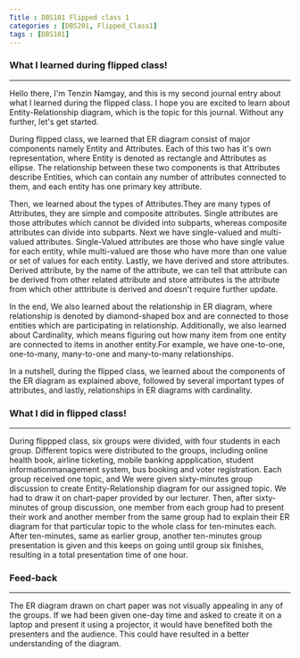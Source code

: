 ```yaml
---
Title : DBS101 Flipped class 1
categories : [DBS201, Flipped_Class1]
tags : [DBS101]
---
```


### What I learned during flipped class!
---
Hello there, I'm Tenzin Namgay, and this is my second journal entry about what I learned during the flipped class. I hope you are excited to learn about Entity-Relationship diagram, which is the topic for this journal. Without any further, let's get started.

During flipped class, we learned that ER diagram consist of major components namely Entity and Attributes. Each of this two has it's own representation, where Entity is denoted as rectangle and Attributes as ellipse.
The relationship between these two components is that Attributes describe Entities, which can contain any number of attributes connected to them, and each entity has one primary key attribute.

Then, we learned about the types of Attributes.They are many types of Attributes, they are simple and composite attributes. Single attributes are those attributes which cannot be divided into subparts, whereas composite attributes can divide into subparts. Next we have single-valued and multi-valued attributes. Single-Valued attributes are those who have single value for each entity, while multi-valued are those who have more than one value or set of values for each entity.
Lastly, we have derived and store attributes. Derived attribute, by the name of the attribute, we can tell that attribute can be derived from other related attribute and store attributes is the attribute from which other atttribute is derived and doesn't require further update.

In the end, We also learned about the relationship in ER diagram, where relationship is denoted by diamond-shaped box and are connected to those entities which are participating in relationship. Additionally, we also learned about Cardinality, which means figuring out how many item from one entity are connected to items in another entity.For example, we have one-to-one, one-to-many, many-to-one and many-to-many relationships. 

In a nutshell, during the flipped class, we learned about the components of the ER diagram as explained above, followed by several important types of attributes, and lastly, relationships in ER diagrams with cardinality.

### What I did in flipped class!
---
During flippped class, six groups were divided, with four students in each group. Different topics were distributed to the groups, including online health book, airline ticketing, mobile banking appplication, student informationmanagement system, bus booking and voter registration. Each group received one topic, and We were given sixty-minutes group discussion to create Entity-Relationship diagram for our assigned topic. We had to draw it on chart-paper provided by our lecturer. Then, after sixty-minutes of group discussion, one member from each group had to present their work and another member from the same group had to explain their ER diagram for that particular topic to the whole class for ten-minutes each. After ten-minutes, same as earlier group, another ten-minutes group presentation is given and this keeps on going until group six finishes, resulting in a total presentation time of one hour. 

### Feed-back
---
The ER diagram drawn on chart paper was not visually appealing in any of the groups. If we had been given one-day time and asked to create it on a laptop and present it using a projector, it would have benefited both the presenters and the audience. This could have resulted in a better understanding of the diagram.
